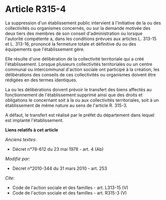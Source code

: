 # Article R315-4

La suppression d'un établissement public intervient à l'initiative de la ou des collectivités ou organismes concernés, ou sur
la demande motivée des deux tiers des membres de son conseil d'administration ou lorsque l'autorité compétente a, dans les
conditions prévues aux articles L. 313-15 et L. 313-16, prononcé la fermeture totale et définitive du ou des équipements que
l'établissement gère. 

Elle résulte d'une délibération de la collectivité territoriale qui a créé l'établissement. Lorsque plusieurs collectivités
territoriales ou un centre communal ou intercommunal d'action sociale ont participé à la création, les délibérations des
conseils de ces collectivités ou organismes doivent être rédigées en des termes identiques. 

La ou les délibérations doivent prévoir le transfert des biens affectés au fonctionnement de l'établissement supprimé ainsi
que des droits et obligations le concernant soit à la ou aux collectivités territoriales, soit à un établissement de même
nature au sens de l'article R. 315-3.

A défaut, le transfert est réalisé par le préfet du département dans lequel est implanté l'établissement.

**Liens relatifs à cet article**

_Anciens textes_:

  - Décret n°78-612 du 23 mai 1978 - art. 4 (Ab)

_Modifié par_:

  - Décret n°2010-344 du 31 mars 2010 - art. 253

_Cite_:

  - Code de l'action sociale et des familles - art. L313-15 (V)
  - Code de l'action sociale et des familles - art. R315-3 (V)
